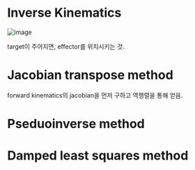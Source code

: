 # Inverse Kinematics
![image](https://github.com/minkyokyo/Computer-Animation/assets/71928522/3cd90e8b-40ef-42ec-8e3d-66d702fc1bc2)  

target이 주어지면, effector를 위치시키는 것.

# Jacobian transpose method

forward kinematics의 jacobian을 먼저 구하고 역행렬을 통해 얻음.

# Pseduoinverse method 

# Damped least squares method 
